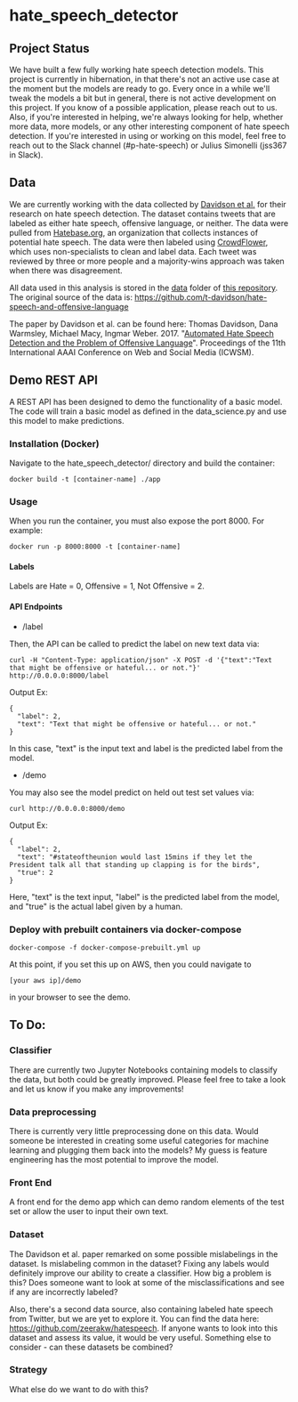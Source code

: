 # hate_speech_detector

## Project Status

We have built a few fully working hate speech detection models. This project is currently in hibernation, in that there's not an active use case at the moment but the models are ready to go. Every once in a while we'll tweak the models a bit but in general, there is not active development on this project. If you know of a possible application, please reach out to us. Also, if you're interested in helping, we're always looking for help, whether more data, more models, or any other interesting component of hate speech detection. If you're interested in using or working on this model, feel free to reach out to the Slack channel (#p-hate-speech) or Julius Simonelli (jss367 in Slack).

## Data

We are currently working with the data collected by [Davidson et al.](https://aaai.org/ocs/index.php/ICWSM/ICWSM17/paper/view/15665) for their research on hate speech detection. The dataset contains tweets that are labeled as either hate speech, offensive language, or neither. The data were pulled from [Hatebase.org](https://www.hatebase.org/), an organization that collects instances of potential hate speech. The data were then labeled using [CrowdFlower](https://www.crowdflower.com/), which uses non-specialists to clean and label data. Each tweet was reviewed by three or more people and a majority-wins approach was taken when there was disagreement.

All data used in this analysis is stored in the [data](https://github.com/Data4Democracy/hate_speech_detector/tree/master/data) folder of [this repository](https://github.com/Data4Democracy/hate_speech_detector). The original source of the data is: https://github.com/t-davidson/hate-speech-and-offensive-language

The paper by Davidson et al. can be found here:
Thomas Davidson, Dana Warmsley, Michael Macy, Ingmar Weber. 2017. "[Automated Hate Speech Detection and the Problem of Offensive Language](https://aaai.org/ocs/index.php/ICWSM/ICWSM17/paper/view/15665)". Proceedings of the 11th International AAAI Conference on Web and Social Media (ICWSM).

## Demo REST API

A REST API has been designed to demo the functionality of a basic model. The code will train a basic model as defined in the data_science.py and use this model to make predictions.

### Installation (Docker)

Navigate to the hate_speech_detector/ directory and build the container:

```shell
docker build -t [container-name] ./app
```

### Usage

When you run the container, you must also expose the port 8000. For example:


```shell
docker run -p 8000:8000 -t [container-name]
```

#### Labels

Labels are Hate = 0, Offensive = 1, Not Offensive = 2.

#### API Endpoints

- /label

Then, the API can be called to predict the label on new text data via:

```shell
curl -H "Content-Type: application/json" -X POST -d '{"text":"Text that might be offensive or hateful... or not."}' http://0.0.0.0:8000/label
```

Output Ex:

```shell
{
  "label": 2, 
  "text": "Text that might be offensive or hateful... or not."
}

```

In this case, "text" is the input text and label is the predicted label from the model.


- /demo

You may also see the model predict on held out test set values via:

```shell
curl http://0.0.0.0:8000/demo
```
Output Ex:

```shell
{
  "label": 2, 
  "text": "#stateoftheunion would last 15mins if they let the President talk all that standing up clapping is for the birds", 
  "true": 2
}
```

Here, "text" is the text input, "label" is the predicted label from the model, and "true" is the actual label given by a human. 

### Deploy with prebuilt containers via docker-compose


```shell
docker-compose -f docker-compose-prebuilt.yml up
```

At this point, if you set this up on AWS, then you could navigate to

```shell
[your aws ip]/demo
```

in your browser to see the demo.

## To Do:

### Classifier
There are currently two Jupyter Notebooks containing models to classify the data, but both could be greatly improved. Please feel free to take a look and let us know if you make any improvements!

### Data preprocessing
There is currently very little preprocessing done on this data. Would someone be interested in creating some useful categories for machine learning and plugging them back into the models? My guess is feature engineering has the most potential to improve the model.


### Front End

A front end for the demo app which can demo random elements of the test set or allow the user to input their own text.

### Dataset
The Davidson et al. paper remarked on some possible mislabelings in the dataset. Is mislabeling common in the dataset? Fixing any labels would definitely improve our ability to create a classifier. How big a problem is this? Does someone want to look at some of the misclassifications and see if any are incorrectly labeled?

Also, there's a second data source, also containing labeled hate speech from Twitter, but we are yet to explore it. You can find the data here: https://github.com/zeerakw/hatespeech. If anyone wants to look into this dataset and assess its value, it would be very useful. Something else to consider - can these datasets be combined?

### Strategy
What else do we want to do with this?
